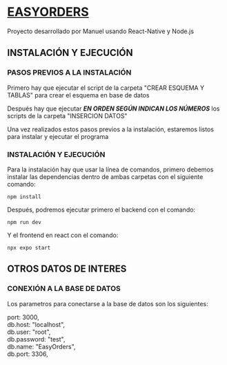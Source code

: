 # [EASYORDERS](https://github.com/ManoloDisaronnor/EasyOrders)
Proyecto desarrollado por Manuel usando React-Native y Node.js  

## INSTALACIÓN Y EJECUCIÓN
### PASOS PREVIOS A LA INSTALACIÓN
Primero hay que ejecutar el script de la carpeta "CREAR ESQUEMA Y TABLAS" para crear el esquema en base de datos  
  
Después hay que ejecutar ***EN ORDEN SEGÚN INDICAN LOS NÚMEROS*** los scripts de la carpeta "INSERCION DATOS"  
  
Una vez realizados estos pasos previos a la instalación, estaremos listos para instalar y ejecutar el programa
### INSTALACIÓN Y EJECUCIÓN
Para la instalación hay que usar la línea de comandos, primero debemos instalar las dependencias dentro de ambas carpetas con el siguiente comando:


```
npm install
```

Después, podremos ejecutar primero el backend con el comando:

```
npm run dev
```

Y el frontend en react con el comando:

```
npx expo start
```

## OTROS DATOS DE INTERES
### CONEXIÓN A LA BASE DE DATOS
Los parametros para conectarse a la base de datos son los siguientes:  
  
port: 3000,  
db.host: "localhost",  
db.user: "root",  
db.password: "test",  
db.name: "EasyOrders",  
db.port: 3306,
